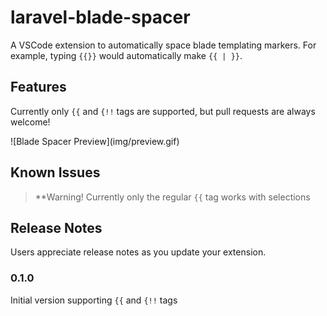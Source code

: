 # laravel-blade-spacer

A VSCode extension to automatically space blade templating markers. 
For example, typing `{{}}` would automatically make `{{ | }}`.

## Features

Currently only `{{` and `{!!` tags are supported, but pull requests are always welcome!

\!\[Blade Spacer Preview\]\(img/preview.gif\)

## Known Issues
> **Warning! Currently only the regular `{{` tag works with selections


## Release Notes

Users appreciate release notes as you update your extension.

### 0.1.0
Initial version supporting `{{` and `{!!` tags